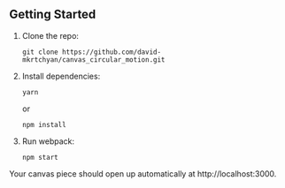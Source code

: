 ## Getting Started

1.  Clone the repo:

        git clone https://github.com/david-mkrtchyan/canvas_circular_motion.git

2.  Install dependencies:

        yarn

    or

        npm install

3.  Run webpack:

        npm start

Your canvas piece should open up automatically at http://localhost:3000.
